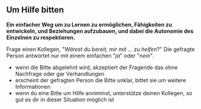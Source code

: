 ## Um Hilfe bitten

**Ein einfacher Weg um zu Lernen zu ermöglichen, Fähigkeiten zu entwickeln, und Beziehungen aufzubauen, und dabei die Autonomie des Einzelnen zu respektieren.**

Frage einen Kollegen, "*Wärest du bereit, mir mit … zu helfen*?" Die gefragte Person antwortet nur mit einem einfachen "*ja*" oder "*nein*".

- wenn die Bitte abgelehnt wird, akzeptiert der Fragende das ohne Nachfrage oder gar Verhandlungen
- erscheint der gefragten Person die Bitte unklar, bittet sie um weitere Informationen
- wenn du eine Bitte um Hilfe annimmst, unterstütze deinen Kollegen, so gut es dir in dieser Situation möglich ist